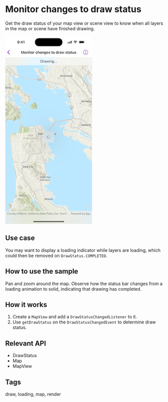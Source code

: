 # Monitor changes to draw status

Get the draw status of your map view or scene view to know when all layers in the map or scene have finished drawing.

![Image of monitor changes to draw status](monitor-changes-to-draw-status.png)

## Use case

You may want to display a loading indicator while layers are loading, which could then be removed on `DrawStatus.COMPLETED`.

## How to use the sample

Pan and zoom around the map. Observe how the status bar changes from a loading animation to solid, indicating that drawing has completed.

## How it works

1. Create a `MapView` and add a `DrawStatusChangedListener` to it.
2. Use `getDrawStatus` on the `DrawStatusChangedEvent` to determine draw status.

## Relevant API

* DrawStatus
* Map
* MapView

## Tags

draw, loading, map, render
